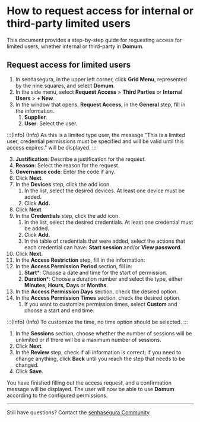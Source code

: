 # How to request access for internal or third-party limited users

This document provides a step-by-step guide for requesting access for limited users, whether internal or third-party in **Domum**.

## **Request access for limited users**

1. In senhasegura, in the upper left corner, click **Grid Menu**, represented by the nine squares, and select **Domum**.
2. In the side menu, select **Request Access** > **Third Parties** or **Internal Users** > **+ New**.
3. In the window that opens, **Request Access**, in the **General** step, fill in the information.
   1. **Supplier**.
   2. **User**: Select the user.

<!-- Fix callout -->
:::(Info) (Info)
As this is a limited type user, the message "This is a limited user, credential permissions must be specified and will be valid until this access expires." will be displayed.
:::

   3. **Justification**: Describe a justification for the request.
   4. **Reason**: Select the reason for the request.
   5. **Governance code**: Enter the code if any.
1. Click **Next**.
2. In the **Devices** step, click the add icon.
   1. In the list, select the desired devices. At least one device must be added.
   2. Click **Add.**
3. Click **Next**.
4. In the **Credentials** step, click the add icon.
   1. In the list, select the desired credentials. At least one credential must be added.
   2. Click **Add.**
   3. In the table of credentials that were added, select the actions that each credential can have: **Start session** and/or **View password**.
5. Click **Next**.
6.  In the **Access Restriction** step, fill in the information:
   1. In the **Access Permission Period** section, fill in:
      1. **Start***: Choose a date and time for the start of permission.
      2. **Duration***: Choose a duration number and select the type, either **Minutes**, **Hours**, **Days** or **Months**.
   2. In the **Access Permission Days** section, check the desired option.
   3. In the **Access Permission Times** section, check the desired option.
      1. If you want to customize permission times, select **Custom** and choose a start and end time.
<!-- Fix callout -->
:::(Info) (Info)
To customize the time, no time option should be selected.
:::
   1. In the **Sessions** section, choose whether the number of sessions will be unlimited or if there will be a maximum number of sessions.
1.  Click **Next**.
2.  In the **Review** step, check if all information is correct; if you need to change anything, click **Back** until you reach the step that needs to be changed.
3.  Click **Save**.

You have finished filling out the access request, and a confirmation message will be displayed. The user will now be able to use **Domum** according to the configured permissions.

---

Still have questions? Contact the [senhasegura Community](https://community.senhasegura.io/).
